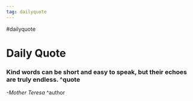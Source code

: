 ```yaml
---
tag: dailyquote
---
```


#dailyquote

# Daily Quote

### Kind words can be short and easy to speak, but their echoes are truly endless. ^quote
*-Mother Teresa* ^author
